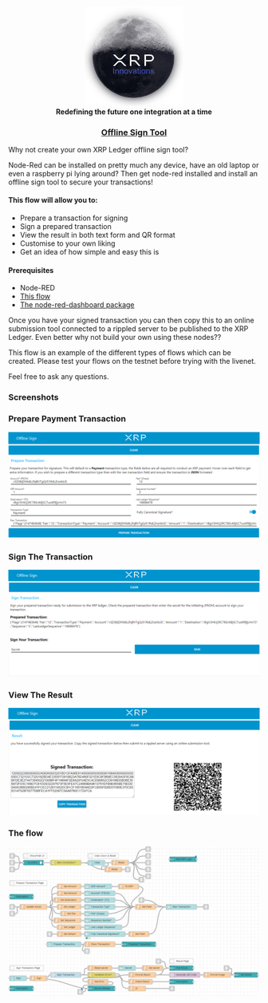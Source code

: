 <h4 align="center">  
<a href="https://xrpi.io" target="_blank"><img src="../images/logo.png" width="200"></a>  
<br>  
Redefining the future one integration at a time  
</h4>  

<h3 align="center">  
<a href="Offline%20Sign%20Tool.json" target="_blank">Offline Sign Tool</a>
</h3>  

Why not create your own XRP Ledger offline sign tool?

Node-Red can be installed on pretty much any device, have an old laptop or even a raspberry pi lying around? Then get node-red installed and install an offline sign tool to secure your transactions!

#### This flow will allow you to:  
- Prepare a transaction for signing
- Sign a prepared transaction
- View the result in both text form and QR format
- Customise to your own liking
- Get an idea of how simple and easy this is

#### Prerequisites
- Node-RED
- <a href="Offline%20Sign%20Tool.json" target="_blank">This flow</a>
- <a href="https://flows.nodered.org/node/node-red-dashboard">The node-red-dashboard package</a>

Once you have your signed transaction you can then copy this to an online submission tool connected to a rippled server to be published to the XRP Ledger. Even better why not build your own using these nodes??

This flow is an example of the different types of flows which can be created. Please test your flows on the testnet before trying with the livenet.

Feel free to ask any questions.

### Screenshots

### Prepare Payment Transaction

<img src="../images/offline_sign_tool_prepare_screenshot.png"/>

### Sign The Transaction

<img src="../images/offline_sign_tool_sign_screenshot.png"/>

### View The Result

<img src="../images/offline_sign_tool_result_screenshot.png"/>

### The flow

<img src="../images/offline_sign_tool_flow.png"/>
